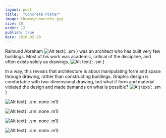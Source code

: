 ```yaml
---
layout: post
title:  "Concrete Poster"
image: thumbs/concrete.jpg
size: 18
order: 12
publish: true
date: 2016-02-20
---
```


Raimund Abraham ![Alt text]( {{site.urlimg}}abraham1.jpg ){: .sm } was an architect who has built very few buildings. Most of his work was academic, critical of the discipline, and often exists solely as drawings. ![Alt text]( {{site.urlimg}}abraham2.jpg ){: .sm }

In a way, this reveals that architecture is about manipulating form and space through drawing, rather than constructing buildings. Graphic design is comfortable with two-dimensional drawing, but what if form and material violated the design and
made demands on what is possible? ![Alt text]( {{site.urlimg}}concrete2.jpg ){: .sm }

![Alt text]( {{site.urlimg}}concrete3.jpg ){: .sm .none .m1}

![Alt text]( {{site.urlimg}}concrete4.jpg ){: .sm .none .m1}

![Alt text]( {{site.urlimg}}concrete5.jpg ){: .sm .none .m1}

![Alt text]( {{site.urlimg}}concrete1.jpg ){: .sm .none .m1}
